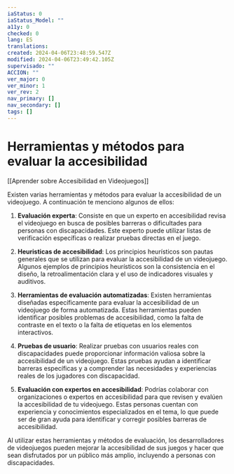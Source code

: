 ```yaml
---
iaStatus: 0
iaStatus_Model: ""
a11y: 0
checked: 0
lang: ES
translations: 
created: 2024-04-06T23:48:59.547Z
modified: 2024-04-06T23:49:42.105Z
supervisado: ""
ACCION: ""
ver_major: 0
ver_minor: 1
ver_rev: 2
nav_primary: []
nav_secondary: []
tags: []
---
```

# Herramientas y métodos para evaluar la accesibilidad

[[Aprender sobre Accesibilidad en Videojuegos]]

Existen varias herramientas y métodos para evaluar la accesibilidad de un videojuego. A continuación te menciono algunos de ellos:

1. **Evaluación experta**: Consiste en que un experto en accesibilidad revisa el videojuego en busca de posibles barreras o dificultades para personas con discapacidades. Este experto puede utilizar listas de verificación específicas o realizar pruebas directas en el juego.

2. **Heuristicas de accesibilidad**: Los principios heurísticos son pautas generales que se utilizan para evaluar la accesibilidad de un videojuego. Algunos ejemplos de principios heurísticos son la consistencia en el diseño, la retroalimentación clara y el uso de indicadores visuales y auditivos.

3. **Herramientas de evaluación automatizadas**: Existen herramientas diseñadas específicamente para evaluar la accesibilidad de un videojuego de forma automatizada. Estas herramientas pueden identificar posibles problemas de accesibilidad, como la falta de contraste en el texto o la falta de etiquetas en los elementos interactivos.

4. **Pruebas de usuario**: Realizar pruebas con usuarios reales con discapacidades puede proporcionar información valiosa sobre la accesibilidad de un videojuego. Estas pruebas ayudan a identificar barreras específicas y a comprender las necesidades y experiencias reales de los jugadores con discapacidad.

5. **Evaluación con expertos en accesibilidad**: Podrías colaborar con organizaciones o expertos en accesibilidad para que revisen y evalúen la accesibilidad de tu videojuego. Estas personas cuentan con experiencia y conocimientos especializados en el tema, lo que puede ser de gran ayuda para identificar y corregir posibles barreras de accesibilidad.

Al utilizar estas herramientas y métodos de evaluación, los desarrolladores de videojuegos pueden mejorar la accesibilidad de sus juegos y hacer que sean disfrutados por un público más amplio, incluyendo a personas con discapacidades.
